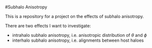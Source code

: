 #Subhalo Anisotropy

This is a repository for a project on the effects of subhalo anisotropy.


There are two effects I want to investigate:

* intrahalo subhalo anisotropy, i.e. anisotropic distribution of $\theta$ and $\phi$
* interhalo subhalo anisotropy, i.e. alignments between host haloes

